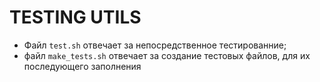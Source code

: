 # TESTING UTILS
 - Файл `test.sh` отвечает за непосредственное тестированние;
 - файл `make_tests.sh` отвечает за создание тестовых файлов, для их последующего заполнения